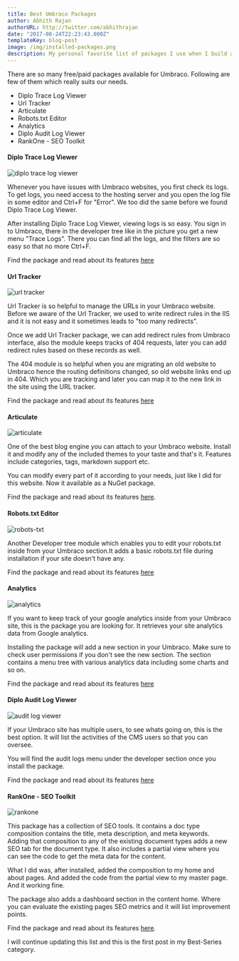```yaml
---
title: Best Umbraco Packages
author: Abhith Rajan
authorURL: http://twitter.com/abhithrajan
date: "2017-08-24T22:23:43.000Z"
templateKey: blog-post
image: /img/installed-packages.png
description: My personal favorite list of packages I use when I build a Umbraco website.
---
```


There are so many free/paid packages available for Umbraco. Following are few of them which really suits our needs.

- Diplo Trace Log Viewer
- Url Tracker
- Articulate
- Robots.txt Editor
- Analytics
- Diplo Audit Log Viewer 
- RankOne - SEO Toolkit

#### Diplo Trace Log Viewer

![diplo trace log viewer](trace-logs-w.png)

Whenever you have issues with Umbraco websites, you first check its logs. To get logs, you need access to the hosting server and you open the log file in some editor and Ctrl+F for "Error". We too did the same before we found Diplo Trace Log Viewer. 

After installing Diplo Trace Log Viewer, viewing logs is so easy. You sign in to Umbraco, there in the developer tree like in the picture you get a new menu "Trace Logs". There you can find all the logs, and the filters are so easy so that no more Ctrl+F.

Find the package and read about its features [here](https://our.umbraco.org/projects/developer-tools/diplo-trace-log-viewer/) 

#### Url Tracker

![url tracker](url-tracker.png)

Url Tracker is so helpful to manage the URLs in your Umbraco website. Before we aware of the Url Tracker, we used to write redirect rules in the IIS and it is not easy and it sometimes leads to "too many redirects".

Once we add Url Tracker package, we can add redirect rules from Umbraco interface, also the module keeps tracks of 404 requests, later you can add redirect rules based on these records as well.

The 404 module is so helpful when you are migrating an old website to Umbraco hence the routing definitions changed, so old website links end up in 404. Which you are tracking and later you can map it to the new link in the site using the URL tracker. 

Find the package and read about its features [here](https://our.umbraco.org/projects/developer-tools/301-url-tracker/)

#### Articulate

![articulate](articulate.png)

One of the best blog engine you can attach to your Umbraco website. Install it and modify any of the included themes to your taste and that's it. Features include categories, tags, markdown support etc. 

You can modify every part of it according to your needs, just like I did for this website. Now it available as a NuGet package.

Find the package and read about its features [here](https://our.umbraco.org/projects/starter-kits/articulate/). 

#### Robots.txt Editor

![robots-txt](robots-txt.png)

Another Developer tree module which enables you to edit your robots.txt inside from your Umbraco section.It adds a basic robots.txt file during installation if your site doesn't have any. 

Find the package and read about its features [here](https://our.umbraco.org/projects/developer-tools/robotstxt-editor)

#### Analytics

![analytics](analytics.png)

If you want to keep track of your google analytics inside from your Umbraco site, this is the package you are looking for. It retrieves your site analytics data from Google analytics.

Installing the package will add a new section in your Umbraco. Make sure to check user permissions if you don't see the new section. The section contains a menu tree with various analytics data including some charts and so on. 

Find the package and read about its features [here](https://our.umbraco.org/projects/backoffice-extensions/analytics/)

#### Diplo Audit Log Viewer

![audit log viewer](audit-log-viewer-2.png)

If your Umbraco site has multiple users, to see whats going on, this is the best option. It will list the activities of the CMS users so that you can oversee.

You will find the audit logs menu under the developer section once you install the package. 

Find the package and read about its features [here](https://our.umbraco.org/projects/developer-tools/diplo-audit-log-viewer/)

#### RankOne - SEO Toolkit

![rankone](Rankone.png)

This package has a collection of SEO tools. It contains a doc type composition contains the title, meta description, and meta keywords. Adding that composition to any of the existing document types adds a new SEO tab for the document type. It also includes a partial view where you can see the code to get the meta data for the content.

What I did was, after installed, added the composition to my home and about pages. And added the code from the partial view to my master page. And it working fine.

The package also adds a dashboard section in the content home. Where you can evaluate the existing pages SEO metrics and it will list improvement points.

Find the package and read about its features [here](https://our.umbraco.org/projects/backoffice-extensions/rankone-seo-toolkit/https://our.umbraco.org/projects/backoffice-extensions/rankone-seo-toolkit/).

I will continue updating this list and this is the first post in my Best-Series category.

 